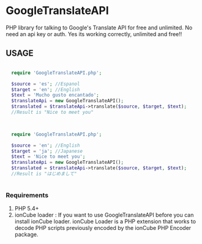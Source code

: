 # GoogleTranslateAPI
PHP library for talking to Google's Translate API for free and unlimited. No need an api key or auth. Yes its working correctly, unlimited and free!!

## USAGE

```php

  require 'GoogleTranslateAPI.php';

  $source = 'es'; //Espanol
  $target = 'en'; //English
  $text = 'Mucho gusto encantado';
  $translateApi = new GoogleTranslateAPI();
  $translated = $translateApi->translate($source, $target, $text);
  //Result is "Nice to meet you"
  
```

```php

  require 'GoogleTranslateAPI.php';

  $source = 'en'; //English
  $target = 'ja'; //Japanese
  $text = 'Nice to meet you';
  $translateApi = new GoogleTranslateAPI();
  $translated = $translateApi->translate($source, $target, $text);
  //Result is "はじめまして"
  
```

### Requirements
1. PHP 5.4+
2. ionCube loader : If you want to use GoogleTranslateAPI before you can install ionCube loader. ionCube Loader is a PHP extension that works to decode PHP scripts previously encoded by the ionCube PHP Encoder package.
